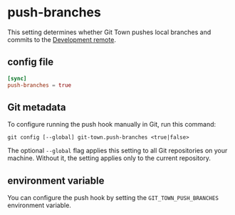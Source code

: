 # push-branches

This setting determines whether Git Town pushes local branches and commits to
the [Development remote](dev-remote.md).

## config file

```toml
[sync]
push-branches = true
```

## Git metadata

To configure running the push hook manually in Git, run this command:

```wrap
git config [--global] git-town.push-branches <true|false>
```

The optional `--global` flag applies this setting to all Git repositories on
your machine. Without it, the setting applies only to the current repository.

## environment variable

You can configure the push hook by setting the `GIT_TOWN_PUSH_BRANCHES`
environment variable.
